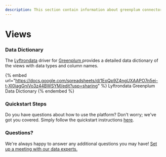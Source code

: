 ```yaml
---
description: This section contain information about greenplum connector views information
---
```


# Views

### Data Dictionary

The [Lyftrondata](https://www.lyftrondata.com/) driver for [Greenplum](https://www.lyftrondata.com/integration/Greenplum/)[ ](https://www.lyftrondata.com/integration/greenplum/)provides a detailed data dictionary of the views with data types and column names.

{% embed url="https://docs.google.com/spreadsheets/d/1EoQp9Z4ngUXAAPO7n5ei-t-Xl0iagGniVo3z44BWSYM/edit?usp=sharing" %}
Lyftrondata Greenplum Data Dictionary
{% endembed %}

### Quickstart Steps

Do you have questions about how to use the platform? Don't worry; we've got you covered. Simply follow the quickstart instructions [here](../../../../quickstart-steps.md).

### Questions? <a href="#questions" id="questions"></a>

We're always happy to answer any additional questions you may have! [Set up a meeting with our data experts.](https://www.lyftrondata.com/book-a-meeting/)


